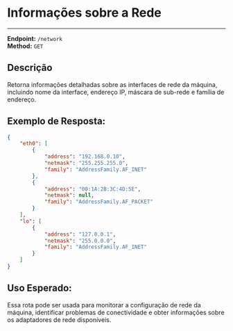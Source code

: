 # Informações sobre a Rede
------------------------

**Endpoint:** `/network`  
**Method:** `GET`

## Descrição

Retorna informações detalhadas sobre as interfaces de rede da máquina, incluindo nome da interface, 
endereço IP, máscara de sub-rede e família de endereço.

## Exemplo de Resposta:

```json
{
    "eth0": [
        {
            "address": "192.168.0.10",
            "netmask": "255.255.255.0",
            "family": "AddressFamily.AF_INET"
        },
        {
            "address": "00:1A:2B:3C:4D:5E",
            "netmask": null,
            "family": "AddressFamily.AF_PACKET"
        }
    ],
    "lo": [
        {
            "address": "127.0.0.1",
            "netmask": "255.0.0.0",
            "family": "AddressFamily.AF_INET"
        }
    ]
}
```

## Uso Esperado:

Essa rota pode ser usada para monitorar a configuração de rede da máquina, identificar problemas de conectividade e 
obter informações sobre os adaptadores de rede disponíveis.